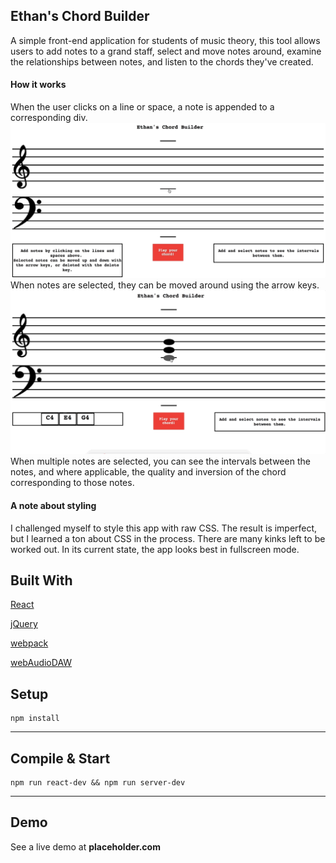 Ethan's Chord Builder
---
A simple front-end application for students of music theory, this tool allows users to add notes to a grand staff, select and move notes around, examine the relationships between notes, and listen to the chords they've created.

#### How it works
When the user clicks on a line or space, a note is appended to a corresponding div.![a note is appended to a corresponding div.](./addNotes.gif)
When notes are selected, they can be moved around using the arrow keys.![moved around using the arrow keys.](./selectMove.gif)
When multiple notes are selected, you can see the intervals between the notes, and where applicable, the quality and inversion of the chord corresponding to those notes.

#### A note about styling
I challenged myself to style this app with raw CSS. The result is imperfect, but I learned a ton about CSS in the process. There are many kinks left to be worked out.  In its current state, the app looks best in fullscreen mode.

Built With
---
[React](https://github.com/facebook/react)

[jQuery](https://github.com/jquery/jquery)

[webpack](https://github.com/webpack/webpack)

[webAudioDAW](https://github.com/rserota/wad)

Setup
---
```
npm install
```
---
Compile & Start
---
```
npm run react-dev && npm run server-dev
```
---
Demo
---
See a live demo at __placeholder.com__